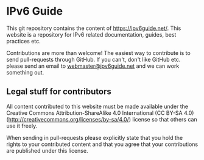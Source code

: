 IPv6 Guide
==========

This git repository contains the content of https://ipv6guide.net/. This website
is a repository for IPv6 related documentation, guides, best practices etc.

Contributions are more than welcome! The easiest way to contribute is to send
pull-requests through GitHub. If you can't, don't like GitHub etc. please send
an email to webmaster@ipv6guide.net and we can work something out.

Legal stuff for contributors
----------------------------
All content contributed to this website must be made available under the
Creative Commons Attribution-ShareAlike 4.0 International (CC BY-SA 4.0)
(http://creativecommons.org/licenses/by-sa/4.0/) license so that others can use
it freely.

When sending in pull-requests please explicitly state that you hold the
rights to your contributed content and that you agree that your contributions
are published under this license.
